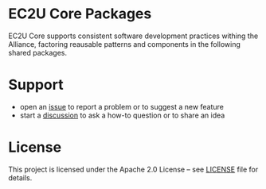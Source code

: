 # EC2U Core Packages

EC2U Core supports consistent software development practices withing the Alliance, factoring reausable patterns 
and components in the following shared packages.


# Support

- open an [issue](https://github.com/ec2u/core/issues) to report a problem or to suggest a new feature
- start a [discussion](https://github.com/ec2u/core/discussions) to ask a how-to question or to share an idea


# License

This project is licensed under the Apache 2.0 License – see [LICENSE](LICENSE) file for details.
